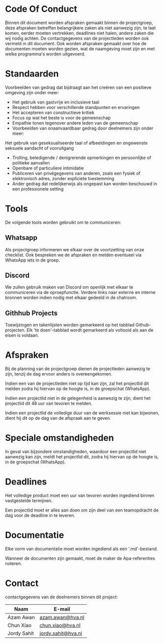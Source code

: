 # Code Of Conduct
Binnen dit document worden afspraken gemaakt binnen de projectgroep, deze afspraken betreffen belangrijkere zaken als niet aanwezig zijn, te laat komen, eerder moeten vertrekken, deadlines niet halen, andere zaken die wij nodig achten. De contactgegevens van de projectleden worden ook vermeld in dit document. Ook worden afspraken gemaakt over hoe de documenten moeten worden gezien, wat de naamgeving moet zijn en met welke programma's worden uitgevoerd.

# Standaarden
Voorbeelden van gedrag dat bijdraagt ​​aan het creëren van een positieve omgeving zijn onder meer:

- Het gebruik van gastvrije en inclusieve taal
- Respect hebben voor verschillende standpunten en ervaringen
- Het accepteren van constructieve kritiek
- Focus op wat het beste is voor de gemeenschap
- Empathie tonen tegenover andere leden van de gemeenschap
- Voorbeelden van onaanvaardbaar gedrag door deelnemers zijn onder meer:

Het gebruik van geseksualiseerde taal of afbeeldingen en ongewenste seksuele aandacht of vooruitgang
- Trolling, beledigende / denigrerende opmerkingen en persoonlijke of politieke aanvallen
- Openbare of particuliere intimidatie
- Publiceren van privégegevens van anderen, zoals een fysiek of elektronisch adres, zonder expliciete toestemming
- Ander gedrag dat redelijkerwijs als ongepast kan worden beschouwd in een professionele setting

# Tools
De volgende tools worden gebruikt om te communiceren:

## Whatsapp
Als projectgroep informeren we elkaar over de voortzetting van onze checklist. Ook bespreken we de afspraken en melden eventueel via WhatsApp iets in de groep.

## Discord
We zullen gebruik maken van Discord om openlijk met elkaar te communiceren via de oproepfunctie. Verdere links naar externe en interne bronnen worden indien nodig met elkaar gedeeld in de chatroom.

## Githhub Projects
Toewijzingen en takenlijsten worden gemarkeerd op het tabblad Github-projecten. Elk 'te doen'-tabblad wordt gemarkeerd als voltooid als aan de eisen is voldaan.

# Afspraken
Bij de planning van de projectgroep dienen de projectleden aanwezig te zijn, tenzij de dag ervoor anders is overeengekomen.

Indien een van de projectleden niet op tijd kan zijn, zal het projectlid dit melden zodra hij hiervan op de hoogte is, in de groepschat (WhatsApp).

Indien een projectlid niet in de gelegenheid is aanwezig te zijn, dient het projectlid dit 48 uur van tevoren te melden.

Indien een projectlid de volledige duur van de werksessie niet kan bijwonen, dient hij dit op de dag van de afspraak aan te geven.

# Speciale omstandigheden
In geval van bijzondere omstandigheden, waardoor een projectlid niet aanwezig kan zijn, meldt het projectlid dit, zodra hij hiervan op de hoogte is, in de groepschat (WhatsApp).

# Deadlines
Het volledige product moet een uur van tevoren worden ingediend binnen vastgestelde termijnen.

Een projectlid moet er alles aan doen om zijn deel van een teamopdracht de dag voor de deadline in te leveren.

# Documentatie
Elke vorm van documentatie moet worden ingediend als een '.md'-bestand.

Wanneer de documenten zijn gemaakt, moet de maker de Apa-referenties noteren.

# Contact
contactgegevens van de deelnemers binnen dit project:

| Naam | E-mail |
| --- | --- |
| Azam Awan | azam.awan@hva.nl |
| Chun Xiao | chun.xiao@hva.nl |
| Jordy Sahit | jordy.sahit@hva.nl |
